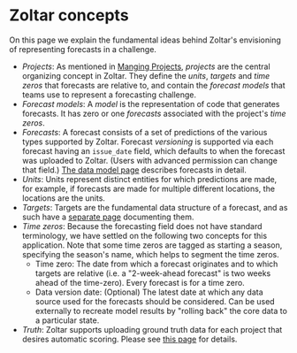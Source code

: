 # Zoltar concepts

On this page we explain the fundamental ideas behind Zoltar's envisioning of representing forecasts in a challenge.

- _Projects_: As mentioned in [Manging Projects](Projects.md), _projects_ are the central organizing concept in Zoltar. They define the _units_, _targets_ and _time zeros_ that forecasts are relative to, and contain the _forecast models_ that teams use to represent a forecasting challenge.
- _Forecast models_: A _model_ is the representation of code that generates forecasts. It has zero or one _forecasts_ associated with the project's _time zeros_.
- _Forecasts_: A forecast consists of a set of predictions of the various types supported by Zoltar. Forecast _versioning_ is supported via each forecast having an `issue_date` field, which defaults to when the forecast was uploaded to Zoltar. (Users with advanced permission can change that field.) [The data model page](DataModel.md) describes forecasts in detail.
- _Units_: Units represent distinct entities for which predictions are made, for example, if forecasts are made for multiple different locations, the locations are the units.
- _Targets_: Targets are the fundamental data structure of a forecast, and as such have a [separate page](Targets.md) documenting them.
- _Time zeros_: Because the forecasting field does not have standard terminology, we have settled on the following two concepts for this application. Note that some time zeros are tagged as starting a season, specifying the season's name, which helps to segment the time zeros.
    - Time zero: The date from which a forecast originates and to which targets are relative (i.e. a "2-week-ahead forecast" is two weeks ahead of the time-zero). Every forecast is for a time zero.
    - Data version date: (Optional) The latest date at which any data source used for the forecasts should be considered. Can be used externally to recreate model results by "rolling back" the core data to a particular state.
- _Truth_: Zoltar supports uploading ground truth data for each project that desires automatic scoring. Please see [this page](Truth.md) for details.

